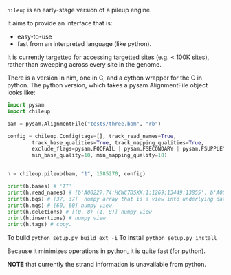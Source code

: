 `hileup` is an early-stage version of a pileup engine.

It aims to provide an interface that is:
+ easy-to-use
+ fast from an interpreted language (like python).

It is currently targetted for accessing targetted sites (e.g. < 100K sites), rather
than sweeping across every site in the genome.

There is a version in nim, one in C, and a cython wrapper for the C in python.
The python version, which takes a pysam AlignmentFile object looks like:

```Python
import pysam
import chileup

bam = pysam.AlignmentFile("tests/three.bam", "rb")

config = chileup.Config(tags=[], track_read_names=True,
        track_base_qualities=True, track_mapping_qualities=True,
        exclude_flags=pysam.FQCFAIL | pysam.FSECONDARY | pysam.FSUPPLEMENTARY | pysam.FDUP,
        min_base_quality=10, min_mapping_quality=10)


h = chileup.pileup(bam, "1", 1585270, config)

print(h.bases) # 'TT'
print(h.read_names) # [b'A00227:74:HCWC7DSXX:1:1269:13449:13855', b'A00227:74:HCWC7DSXX:1:2426:7157:15483']
print(h.bqs) # [37, 37]  numpy array that is a view into underlying data.
print(h.mqs) # [60, 60] numpy view.
print(h.deletions) # [(0, 8) (1, 8)] numpy view
print(h.insertions) # numpy view
print(h.tags) # copy.
```

To build `python setup.py build_ext -i`
To install `python setup.py install`

Because it minimizes operations in python, it is quite fast (for python).

**NOTE** that currently the strand information is unavailable from python.

